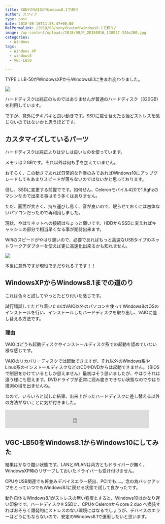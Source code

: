 ```yaml
---
title: SONYのVAIOがWindows8.1で蘇り
author: スフィア
type: post
date: 2018-08-16T11:58:47+00:00
RelPermalink: /2018/08/sonyのvaioがwindows8-1で蘇り/
image: /wp-content/uploads/2018/08/P_20180816_130027-246x200.jpg
categories:
  - Windows
tags:
  - Windows XP
  - windows8
  - VGC-LB50

---
```

TYPE L LB-50がWindowsXPからWindows8.1に生まれ変わりました。

![](https://sumaho.tk/wp-content/uploads/2018/08/P_20180816_130044.jpg)

ハードディスクは純正のものではありませんが普通のハードディスク（320GB)を利用しています。

ですが、意外にテキパキと良い動きです。SSDに載せ替えたら殆どストレスを感じないのではないかと思うほどです。

## カスタマイズしているパーツ

ハードディスクは純正よりは少しは良いものを使っています。

メモリは２GBです。それ以外は何も手を加えていません。

おそらく、この動きであれば日常的な作業のみであればWindows10にアップグレードしてもあまりスピードが落ちないのではないかと思っております。

但し、SSDに変更する前提でです。如何せん、Celeronモバイル420で1.6ghzのマシンなので出来る事はそう多くはありません。

ただ、画面が大きく、持ち運びし易く、音が良いので、眠らせておくには勿体ないパソコンだったので再利用しました。

現状、やはりネットへの接続はちょっと弱いです。HDDからSSDに変えればキャッシュの部分で相当早くなる事が期待出来ます。

Wifiのスピードがやはり遅いので、必要であればもっと高速なUSBタイプのネットワークアダプターを使えば更に高速化出来るかも知れません。

![](https://sumaho.tk/wp-content/uploads/2018/08/P_20180816_130027.jpg)


本当に意外ですが現役でまだやれる子です！！

## WindowsXPからWindows8.1までの道のり

これは色々と試してやっとたどり付いた感じです。

試行錯誤してたどり着いたのはVAIO以外のパソコンを使ってWindows8のOSのインストールを行い、インストールしたハードディスクを取り出し、VAIOに差し替える方法です。

### 理由

VAIOはどうも起動ディスクやインストールディスク系での起動を認めていない様な感じです。

VAIOのリカバリーディスクでは起動できますが、それ以外のWindows系やLinux系のインストールディスクなどのCDやDVDからは起動できません。（BIOSで制限をかけているとしか思えません）最初はそう思いましたが、やはりそれは違う様にも思えます。DVDドライブが正常に読み書きできない状態なのでやはり推測の域を出ませんね。

なので、いろいろと試した結果、出来上がったハードディスクに差し替える以外の方法がないことに気が付きました。


<iframe style="border: none;" src="https://rcm-fe.amazon-adsystem.com/e/cm?o=9&p=13&l=ur1&category=pc_parts&banner=0CQ8Q7J5QKETA4F53ZG2&f=ifr&linkID=a0999615883aeb5c645c2901c98cd098&t=pasokon-news-22&tracking_id=pasokon-news-22" width="468" height="60" frameborder="0" marginwidth="0" scrolling="no"></iframe>



## VGC-LB50をWindows8.1からWindows10にしてみた

結果はかなり酷い状態です。LANとWLANは両方ともドライバーが無く、WindowsXP時のリザーブしておいたドライバーも受け付けません。

CPUやUSB関連でも軒並みデバイスエラー続出、PCIでも&#8230;.。念の為バックアップをとっていつでもWindows8.1に戻せる状態で試して良かったです。

動作自体もWindows8.1がストレスの無い程度とすると、Windows10はかなり遅い印象です。ハードディスクをSSDに、CPUをCeleronからcore 2 duo へ換装すればおそらく爆発的にストレスのない環境にはなるでしょうが、デバイスのエラーはどうにもならないので、安定のWindows8.1で運用したいと思います。